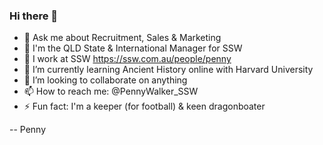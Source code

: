 ### Hi there 👋

- 💬 Ask me about Recruitment, Sales & Marketing
- 🔭 I'm the QLD State & International Manager for SSW
- 🏃 I work at SSW https://ssw.com.au/people/penny
- 🌱 I’m currently learning Ancient History online with Harvard University
- 👯 I’m looking to collaborate on anything
- 📫 How to reach me: @PennyWalker_SSW
- ⚡ Fun fact: I'm a keeper (for football) & keen dragonboater

-- Penny
